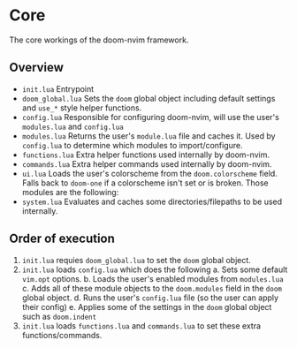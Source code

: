 # Core

The core workings of the doom-nvim framework.

## Overview
- `init.lua` Entrypoint
- `doom_global.lua` Sets the `doom` global object including default settings and `use_*` style helper functions.
- `config.lua` Responsible for configuring doom-nvim, will use the user's `modules.lua` and `config.lua`
- `modules.lua` Returns the user's `module.lua` file and caches it.  Used by `config.lua` to determine which modules to import/configure.
- `functions.lua` Extra helper functions used internally by doom-nvim.
- `commands.lua` Extra helper commands used internally by doom-nvim.
- `ui.lua` Loads the user's colorscheme from the `doom.colorscheme` field.  Falls back to `doom-one` if a colorscheme isn't set or is broken.
Those modules are the following:
- `system.lua` Evaluates and caches some directories/filepaths to be used internally.

## Order of execution

1. `init.lua` requies `doom_global.lua` to set the `doom` global object.
2. `init.lua` loads `config.lua` which does the following
  a. Sets some default `vim.opt` options.
  b. Loads the user's enabled modules from `modules.lua`
  c. Adds all of these module objects to the `doom.modules` field in the `doom` global object.
  d. Runs the user's `config.lua` file (so the user can apply their config)
  e. Applies some of the settings in the `doom` global object such as `doom.indent`
3. `init.lua` loads `functions.lua` and `commands.lua` to set these extra functions/commands.
